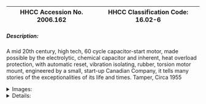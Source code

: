 | **HHCC Accession No. 2006.162** |**HHCC Classification Code:  16.02-6**|
| ----------- | ----------- |
##### Description:
A mid 20th century, high tech, 60 cycle capacitor-start motor, made possible by the electrolytic, chemical capacitor and inherent, heat overload protection, with automatic reset, vibration isolating, rubber, torsion motor mount, engineered by a small, start-up Canadian Company, it tells many stories of the exceptionalities of its life and times. Tamper, Circa 1955


<details>
	<summary>Images:</summary>
<div class="gallery gallery-wrapper--full" contenteditable="false" data-is-empty="false" data-translation="Add images" data-columns="6">
<figure class="gallery__item"><a href="#DOMAIN_NAME#gallery/16.02-6.jpg" data-size="1747x886"><img src="#DOMAIN_NAME#gallery/16.02-6-thumbnail.jpg" alt=""></a></figure>
<figure class="gallery__item"><a href="#DOMAIN_NAME#gallery/16.02-6a.jpg" data-size="1979x1479"><img src="#DOMAIN_NAME#gallery/16.02-6a-thumbnail.jpg" alt=""></a></figure>
</div>
</details>


<details>
	<summary>Details:</summary>

##### Group:
16.02 Electric Motors - Single Phase Capacitor Start and Capacitor Run Motors

##### Make:
Tamper

##### Manufacturer:
Tamper Electric, Montreal

##### Model:
MPR-1451-15BK

##### Serial No.:
A19629

##### Size:
12 x 9 x 9'h

##### Weight:
25 lbs.

##### Circa:
1955

##### Rating:
Exhibit, education, and research quality, illustrating a 1950's Canadian engineered and manufactured 60 cycle capacitor start FHP induction motors, although un-remarkable in matters of innovation and excellence, tells important stories of the exceptionalities of its times, including: frequency standardization in Ontario, the post W.W.II expansion of the Canadian FHP motor manufacturing industry, and the manner in which the industry attracted new entrance, as small start up companies, as well as engineering giants such as GE. [Electrical junction box cover note included]

##### Patent Date/Number:


##### Provenance:
From York County (York Region) Ontario, once a rich agricultural hinterlands, attracting early settlement in the last years of the 18th century. Located on the north slopes of the Oak Ridges Moraine, within 20 miles of Toronto, the County would also attract early ex-urban development, to be come a wealthy market place for the emerging household and consumer technologies of the early and mid 20th century. 

This artifact was discovered in the 1950's in the used stock of T. H. Oliver, Refrigeration and Electric Sales and Service, Aurora, Ontario, an early worker in the field of agricultural, industrial and consumer technology. 

Carries Ontario Hydro brass identification plate: HEPC Stock NO. P56-02-22-12-308-0002, a now rare marker of its life and times.

##### Type and Design:
Mid 20th century, high tech, FHP, capacitor-start motor design, 
1/4 horsepower
60cycle, 110 volt, alternating current,
Electrically reversible
Dual voltage 110-220 volts   
heavy, steel laminated body, designed to reduce magnetic  [hysteresis] losses and reduce heat to improve electrical efficiency
High starting torque motor for reciprocating refrigeration compressor application, 
Internal, centrifugally operated switching for automatic control of starting winding 
Advanced design electrolytic, chemical capacitor technology, with inherent mounting, 
Equipped with inherent, overload protection with automatic reset, 
Light weight die cast end bells,
Bronze sleeve bearing with oil wicking, with corks
Drive end extended safety oiler
Multi slotted, large platform base for general replacement applications cover a wide range of mounting requirements 
Designed for 'V' belt drive applications, 
Ventilated, drip-proof housing, 
vibration isolating, rubber, torsion motor mounting

##### Construction:


##### Material:


##### Special Features:
Carries Ontario Hydro brass identification plate: HEPC Stock NO. P56-02-22-12-308-0002

##### Accessories:


##### Capacities:


##### Performance Characteristics:


##### Operation:


##### Control and Regulation:


##### Targeted Market Segment:


##### Consumer Acceptance:


##### Merchandising:


##### Market Price:


##### Technological Significance:
An historical artifact of the post W.W.II years in the evolution of FHP motor technology in Canada, which although un-remarkable in matters of innovation and excellence, tells important stories of the exceptionalities of its times:
Of one of the largest and most sophisticated engineering mega-projects in Canadian history, frequency standardization in Ontario
The remarkable, although short lived period of expansion of the Canadian FHP motor manufacturing industry, 
The manner in which the industry attracted new entrance, as small start-up companies, such as Tamper, as well as large manufactures with almost un-limited economic and engineering resources to draw on, such as GE [see ID#285 and 284]    
Representative of FHP, capacitor start, induction motor technology, built for the post W.W.II rapidly expanding  refrigeration equipment market, equipped with engineering features new for the period, including:
Vibration isolating, rubber, torsion motor mounts
Electrolytic, chemical capacitor technology, 
High tech inherent, overload, thermal protection with automatic reset.
The motor exemplifies the latest in automatic over load protection, an on-going challenge through the early years in the development of unitary, fully automated refrigeration equipment, designed to operate safely, un-attended in the home.
The motor exemplifies increasingly sophisticated developments in the field of electrolytic condensers, on which the capacitor start motor depended for its performance. Capacitors were getting smaller and more reliable, as well as appearing in more sophisticated, high tensile strength plastic enclosures sealed against moisture and with built-in, easy release, snap mounting brackets    
The motor stands as a marker of the golden age in the post W.W.II expansion of the refrigeration industry in Canada, a period which saw the development of the commercial refrigeration market, based on open system refrigeration technology serving food stores, confectioneries, institutions and the like with fractional horsepower belt driven equipment, demonstrating remarkable versatility and inventiveness. It would be the last great period of expansion prior to the rush to re-equip the market with a new generation of hermetic [sealed] motor/compressors. Here the motor and compressor would both disappear from, sight both sealed in a single enclosure. The refrigeration motor, and the technology that made it possible, as it appears here, would disappear forever.

##### Industrial Significance:
The development and commercial production of the capacitor-start single phase FHP motor, starting in the mid 1940's was a seminal event in the history of the HVACR field. The capacitor-start motor would come to replace the more costly and complex repulsion induction motor, RI [See Group 16.01], with one with fewer moving mechanical parts, quieter, more reliable and maintainable, typically at lower cost. By allowing for electrical switching between starting and running windings, it would facilitate external relay control, rather than internal mechanical mechanisms, as with the RI motor. It would therefore be amenable for use in hermetically sealed refrigeration systems.
Early experimentation, leading to the eventual commercial development of the FHP, capacitor start-motor, began with the work of  Steinnmetz [American engineer and inventor 1865 ' 1923], 40 years before. But commercial production had to await the development of practical capacitors of sufficient capacity, the chemical, electrolytic capacitor. Early, paper capacitors, large enough to provide the required phase shift for motor starting, where larger than the motor itself, and were subject to short operating life span [see Reference 3]
Conventional industrial practice for refrigeration systems, with compressors operating at conventional speeds, in the 1930's through 60's, saw these motors attached by 'V' belt drive to the refrigeration compressor with a compressor fly wheel about three times that of the diameter of the motor pulley. [see reference #4]. Maintaining belt alignment and tension was a constant challenge, due to close coupling of motor and compressor for space saving.

##### Socio-economic Significance:


##### Socio-cultural Significance:
Not-with-standing a major depression and two world wars the first half of the 20th century was a period of exceptional ferment in the development and popular dissemination of FHP electric motor technology. Associated with the development  were a number of driving forces, mutually supporting and interacting:
Scientifically, the theoretical ground work for development of an astonishing array of electrical and electro-magnet devices had been laid by the early years of the 20th century, through the efforts of Faraday and Steinnmetz, among many others,
Technologically, the work of Thomas Edison, among others, laid the foundation stones on which urban and rural electrification would proceed, enabling an new era in human experience, favoured with consumer goods and services, previously unimagined,     
Economically, a favourable climate for capital investment in manufacturing capacity, methods and materials emerged, part of North America's second industrial revolution, 
Socially and culturally the consumer society was born, nurtured by a pent up demand for an easier, more comfortable, pleasurable lifestyle, and the sense that 20th century electrical and electro-motive technology might be able to help.
The FHP electric motor, engineered for 110 volt, single-phase house current, revolutionized life in the Canadian home. It enabled an astonishing list of appliances and labour saving devices. The revolution would take place in an astonishingly short period of time - for much of urban Canada much less than a decade. The electro-mechanical mechanization of the Canadian home was accomplished for much of urban Canada by the late 1930's. 
But the early 20th century wonders of household mechanization would be dependent , in turn, on household  'electrification'   Between them electrification and electro-mechanical mechanization changed everything. Almost over night it altered what Canadians do in the course of their day, how they live and their expectations of what their world had in store for them - in labour saving devices, devices of convenience, health and safety.
The fractional horsepower electric motor [FHP] became an ubiquitous part of the Canadian household by the mid 1930's. Cyril Veinott reported, December 1938:

'Practically every electrified home today makes use of one or more fractional horsepower motors.  This kind of motor may be used in a washing machine, refrigerator, vacuum cleaner, clock, oil burner, hair drier, room heater, sewing machine, razor, health machine, fan, air conditioner, stoker, ironed, floor waxer, or food mixer.  In industrial use, the number of useful tasks performed by fractional horsepower motors is legion.  In the United States alone, the value of fractional horsepower motors sold amounts to approximately $50,000,000 annually.' See reference #1

Similarly, more than half a decade earlier Daniel Braymer had commented on the proliferation of this mind and life changing technology for home electro-mechanization. He observed that what had made it all possible was the invention of single phase alternating current motor, in a number of subtypes, small quiet, self starting, reliable and affordable motors for the home, motors which were compatible with the rapid standardization of single phase, alternating current, electrical distribution systems then spreading across north America. See reference #2
Among the types of single phase alternating current motors which quickly populated the Canadian home were: repulsion induction [see Group 16.01] for heavy duty, high starting torque applications such as refrigeration appliances; capacitor start  [see Group 16.02] for advanced high torque applications, requiring quiet operation; split Phase  [see Group 16.04] for light duty low starting torque applications; and shaded pole [see Group 16.04] designs for small devices such electric fans.
The FHP single phase induction motor, often unobtrusive, out of sight in a dark corner, has, none-the-less, been a principle foundation stone on which Canadian, popular consumer and household technology has evolved, throughout the 20th century and into the 21st  - a driving force of profound, typically un-recognized, social, cultural and economic change  [See reference 6].
Electro-motive technology [the FHP motor], along with electric and electronic communications technology [the telephone and broadcast radio] would invade the Canadian home starting in the 1920's. Throughout the balance of the 20th century these technologies would trigger a vast, new, popular consumer culture, a 'popular technological revolution'. Yet, simply because technology has so shaped the Canadian reality, it has also shaped much profound Canadian though about the technological experience, its meaning and significance for humanity. Included among the works of Canadian writers with an international reputation are: Arthur Kroker, George Grant, Ursala Franklin, Heather Menzies, among many others [See references 7, 8, 9, and 10]. From the vantagepoint of the 21st century noted Canadian writer Jane Jacobs asks, 'Now we stand at another monumental crossroad, as agrarianism gives way to a technology-based future. How do we make this shift without losing the culture we hold dear' [See reference 11]

##### Donor:
G. Leslie Oliver, The T. H. Oliver HVACR Collection

##### HHCC Storage Location:


##### Tracking:


##### Bibliographic References:
'Fractional Horsepower Electric Motors', Cyril Veinott, McGraw Hill New York, 1948
'Rewinding Small Motors', Daniel Braymer and C.C. Roe, McGraw Hill, 1932
'Theory and Application of Capacitor-Start Induction Motors',  G. L. Oliver, Bachelor Thesis ,University of Toronto, Session 1951-52 
'Modern Refrigeration and Air Conditioning', Electric Motors, Chapter 7, Andrew Althouse and Carl Turnquist, Goodheart-Wilcox, 1960 
'A course in Electrical Engineering, Volume II, Alternating Current', Chester Dawes, McGraw Hill, 1934, Starting single Phase Induction Motors, P. 362.
'The Fractional Horsepower Motor and its Impact on Canadian Society and Culture', G. Leslie Oliver, Material History Review, Vol. 43, Journal National Museum of Science and Technology, 1996.
'Technology and the Canadian Mind, Innis/ McLuhan/Grant', Arthur Kroker, New World Perspectives, 1984.
'Technology and Empire', George Grant, Anansi, 1969,
'The Real World of Technology', Ursula Franklin, Anansi, 1993.
 'Fast Forward and Out of Control', Heather Menzies, Macmillan, 1989 
'Dark Ages Ahead', Jane Jacobs, Random House, 2004

##### Notes:


##### Related Reports:

</details>
